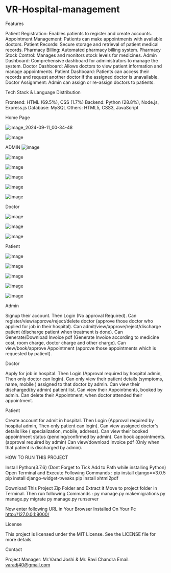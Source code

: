 # VR-Hospital-management
Features

Patient Registration: Enables patients to register and create accounts.
Appointment Management: Patients can make appointments with available doctors.
Patient Records: Secure storage and retrieval of patient medical records.
Pharmacy Billing: Automated pharmacy billing system.
Pharmacy Stock Control: Manages and monitors stock levels for medicines.
Admin Dashboard: Comprehensive dashboard for administrators to manage the system.
Doctor Dashboard: Allows doctors to view patient information and manage appointments.
Patient Dashboard: Patients can access their records and request another doctor if the assigned doctor is unavailable.
Doctor Assignment: Admin can assign or re-assign doctors to patients.

Tech Stack & Language Distribution

Frontend: HTML (69.5%), CSS (1.7%)
Backend: Python (28.8%), Node.js, Express.js
Database: MySQL
Others: HTML5, CSS3, JavaScript


Home Page

![image_2024-09-11_00-34-48](https://github.com/user-attachments/assets/f1828d35-19cb-41d0-a06d-00c30d62756f)


![image](https://github.com/user-attachments/assets/60c11ea1-828d-4c54-8997-75e206eefb05)


ADMIN
![image](https://github.com/user-attachments/assets/297a38ba-f93a-4c3d-b70c-41e084373253)


![image](https://github.com/user-attachments/assets/786f5b1f-10c9-4272-b37a-f7826bff5768)

![image](https://github.com/user-attachments/assets/6a76118c-10ad-46c2-9557-71d0a506e440)

![image](https://github.com/user-attachments/assets/fec255f1-623f-4609-97ba-111486fa8adb)

![image](https://github.com/user-attachments/assets/3a274156-072f-4fd0-bc16-430e19c169a1)

![image](https://github.com/user-attachments/assets/aeddf38e-2d7d-413a-b716-07585b32b495)


Doctor

![image](https://github.com/user-attachments/assets/61047a68-ef2f-4b14-9b6a-65c51e3a3908)


![image](https://github.com/user-attachments/assets/5b8f3c2f-76b0-4a2d-b761-f0466b96e6c7)

![image](https://github.com/user-attachments/assets/5309acbf-ed21-408f-a5bc-31e5b2149d1c)

Patient

![image](https://github.com/user-attachments/assets/a4954597-4922-4b6f-991e-c4a6ce60e897)

![image](https://github.com/user-attachments/assets/861474e4-3b83-4af5-b274-141daa5731e1)

![image](https://github.com/user-attachments/assets/5727b291-141c-48c4-b5fb-fbe5c8e4ad7c)

![image](https://github.com/user-attachments/assets/1ec007f9-2446-444e-aa62-25c86020e720)

![image](https://github.com/user-attachments/assets/2e8ad3fd-2d03-4d3f-8256-6dbb97b7ec4e)





Admin

Signup their account. Then Login (No approval Required).
Can register/view/approve/reject/delete doctor (approve those doctor who applied for job in their hospital).
Can admit/view/approve/reject/discharge patient (discharge patient when treatment is done).
Can Generate/Download Invoice pdf (Generate Invoice according to medicine cost, room charge, doctor charge and other charge).
Can view/book/approve Appointment (approve those appointments which is requested by patient).

Doctor

Apply for job in hospital. Then Login (Approval required by hospital admin, Then only doctor can login).
Can only view their patient details (symptoms, name, mobile ) assigned to that doctor by admin.
Can view their discharged(by admin) patient list.
Can view their Appointments, booked by admin.
Can delete their Appointment, when doctor attended their appointment.

Patient

Create account for admit in hospital. Then Login (Approval required by hospital admin, Then only patient can login).
Can view assigned doctor's details like ( specialization, mobile, address).
Can view their booked appointment status (pending/confirmed by admin).
Can book appointments.(approval required by admin)
Can view/download Invoice pdf (Only when that patient is discharged by admin).

HOW TO RUN THIS PROJECT

Install Python(3.7.6) (Dont Forget to Tick Add to Path while installing Python)
Open Terminal and Execute Following Commands :
pip install django==3.0.5
pip install django-widget-tweaks
pip install xhtml2pdf

Download This Project Zip Folder and Extract it
Move to project folder in Terminal. Then run following Commands :
py manage.py makemigrations
py manage.py migrate
py manage.py runserver

Now enter following URL in Your Browser Installed On Your Pc
http://127.0.0.1:8000/

License

This project is licensed under the MIT License. See the LICENSE file for more details.

Contact

Project Manager: Mr.Varad Joshi & Mr. Ravi Chandra
Email: varadj40@gmail.com

